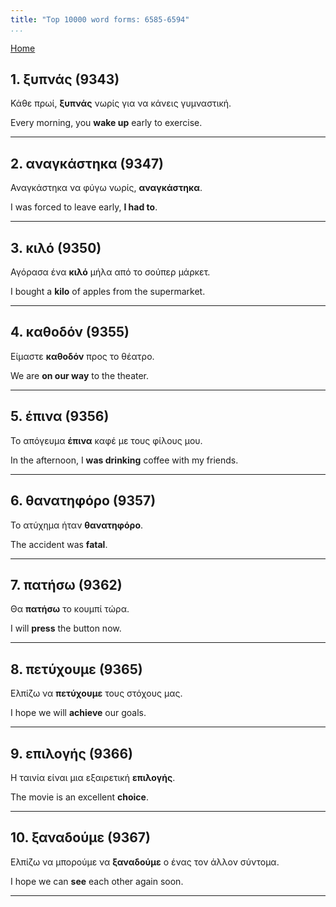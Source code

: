 ```yaml
---
title: "Top 10000 word forms: 6585-6594"
...
```


[Home](./) 

## 1. ξυπνάς (9343)

Κάθε πρωί, **ξυπνάς** νωρίς για να κάνεις γυμναστική.  

Every morning, you **wake up** early to exercise.

---

## 2. αναγκάστηκα (9347)

Αναγκάστηκα να φύγω νωρίς, **αναγκάστηκα**.  

I was forced to leave early, **I had to**.

---

## 3. κιλό (9350)

Αγόρασα ένα **κιλό** μήλα από το σούπερ μάρκετ.  

I bought a **kilo** of apples from the supermarket.

---

## 4. καθοδόν (9355)

Είμαστε **καθοδόν** προς το θέατρο.

We are **on our way** to the theater.

---

## 5. έπινα (9356)

Το απόγευμα **έπινα** καφέ με τους φίλους μου.  

In the afternoon, I **was drinking** coffee with my friends.

---

## 6. θανατηφόρο (9357)

Το ατύχημα ήταν **θανατηφόρο**.  

The accident was **fatal**.

---

## 7. πατήσω (9362)

Θα **πατήσω** το κουμπί τώρα.

I will **press** the button now.

---

## 8. πετύχουμε (9365)

Ελπίζω να **πετύχουμε** τους στόχους μας.

I hope we will **achieve** our goals.

---

## 9. επιλογής (9366)

Η ταινία είναι μια εξαιρετική **επιλογής**.

The movie is an excellent **choice**.

---

## 10. ξαναδούμε (9367)

Ελπίζω να μπορούμε να **ξαναδούμε** ο ένας τον άλλον σύντομα.

I hope we can **see** each other again soon.

---

